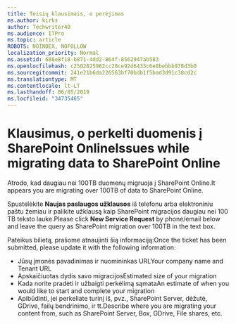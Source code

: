 ```yaml
---
title: Teisių klausimais, o perėjimas
ms.author: kirks
author: Techwriter40
ms.audience: ITPro
ms.topic: article
ROBOTS: NOINDEX, NOFOLLOW
localization_priority: Normal
ms.assetid: 686e8f18-b871-4dd2-864f-8562947ab583
ms.openlocfilehash: c2502825962cc20ce92d6433c6e8bebbb978d3b0
ms.sourcegitcommit: 241e21b6da226563bf70bdb1f5bad3d91c38cd2c
ms.translationtype: MT
ms.contentlocale: lt-LT
ms.lasthandoff: 06/05/2019
ms.locfileid: "34735465"
---
```

# <a name="issues-while-migrating-data-to-sharepoint-online"></a><span data-ttu-id="a9956-102">Klausimus, o perkelti duomenis į SharePoint Online</span><span class="sxs-lookup"><span data-stu-id="a9956-102">Issues while migrating data to SharePoint Online</span></span>

<span data-ttu-id="a9956-103">Atrodo, kad daugiau nei 100TB duomenų migruoja į SharePoint Online.</span><span class="sxs-lookup"><span data-stu-id="a9956-103">It appears you are migrating over 100TB of data to SharePoint Online.</span></span>

<span data-ttu-id="a9956-104">Spustelėkite **Naujas paslaugos užklausos** iš telefonu arba elektroniniu paštu žemiau ir palikite užklausą kaip SharePoint migracijos daugiau nei 100 TB teksto lauke.</span><span class="sxs-lookup"><span data-stu-id="a9956-104">Please click **New Service Request** by phone/email below and leave the query as SharePoint migration over 100TB in the text box.</span></span>

<span data-ttu-id="a9956-105">Pateikus bilietą, prašome atnaujinti šią informaciją:</span><span class="sxs-lookup"><span data-stu-id="a9956-105">Once the ticket has been submitted, please update it with the following information:</span></span> 

- <span data-ttu-id="a9956-106">Jūsų įmonės pavadinimas ir nuomininkas URL</span><span class="sxs-lookup"><span data-stu-id="a9956-106">Your company name and Tenant URL</span></span>
- <span data-ttu-id="a9956-107">Apskaičiuotas dydis savo migracijos</span><span class="sxs-lookup"><span data-stu-id="a9956-107">Estimated size of your migration</span></span>
- <span data-ttu-id="a9956-108">Kada norite pradėti ir užbaigti perkėlimą sąmata</span><span class="sxs-lookup"><span data-stu-id="a9956-108">An estimate of when you would like to start and complete your migration</span></span>
- <span data-ttu-id="a9956-109">Apibūdinti, jei perkeliate turinį iš, pvz., SharePoint Server, dėžutė, GDrive, failų bendrinimo, ir tt.</span><span class="sxs-lookup"><span data-stu-id="a9956-109">Describe where you are migrating your content from, such as SharePoint Server, Box, GDrive, File shares, etc.</span></span>


  


